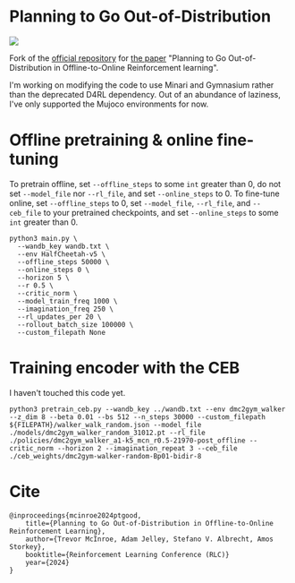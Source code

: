 # Planning to Go Out-of-Distribution
[<img src="https://img.shields.io/badge/license-Apache_2.0-blue">](http://www.apache.org/licenses/LICENSE-2.0)

Fork of the [official repository](https://github.com/BayesWatch/ptgood) for [the paper](https://arxiv.org/abs/2310.05723) "Planning to Go Out-of-Distribution in Offline-to-Online Reinforcement learning".

I'm working on modifying the code to use Minari and Gymnasium rather than the deprecated D4RL dependency. Out of an abundance of laziness, I've only supported the Mujoco environments for now.

# Offline pretraining & online fine-tuning
To pretrain offline, set `--offline_steps` to some `int` greater than 0, do not set `--model_file` nor `--rl_file`, and
set `--online_steps` to 0. To fine-tune online, set `--offline_steps` to 0, set `--model_file`, `--rl_file`, and
`--ceb_file` to your pretrained checkpoints, and set `--online_steps` to some `int` greater than 0.

```commandline
python3 main.py \
  --wandb_key wandb.txt \
  --env HalfCheetah-v5 \
  --offline_steps 50000 \
  --online_steps 0 \
  --horizon 5 \
  --r 0.5 \
  --critic_norm \
  --model_train_freq 1000 \
  --imagination_freq 250 \
  --rl_updates_per 20 \
  --rollout_batch_size 100000 \
  --custom_filepath None
```

# Training encoder with the CEB
I haven't touched this code yet. 

```commandline
python3 pretrain_ceb.py --wandb_key ../wandb.txt --env dmc2gym_walker --z_dim 8 --beta 0.01 --bs 512 --n_steps 30000 --custom_filepath ${FILEPATH}/walker_walk_random.json --model_file ./models/dmc2gym_walker_random_31012.pt --rl_file ./policies/dmc2gym_walker_a1-k5_mcn_r0.5-21970-post_offline --critic_norm --horizon 2 --imagination_repeat 3 --ceb_file ./ceb_weights/dmc2gym-walker-random-Bp01-bidir-8
```

# Cite
```
@inproceedings{mcinroe2024ptgood,
    title={Planning to Go Out-of-Distribution in Offline-to-Online Reinforcement Learning},
    author={Trevor McInroe, Adam Jelley, Stefano V. Albrecht, Amos Storkey},
    booktitle={Reinforcement Learning Conference (RLC)}
    year={2024}
}
```
